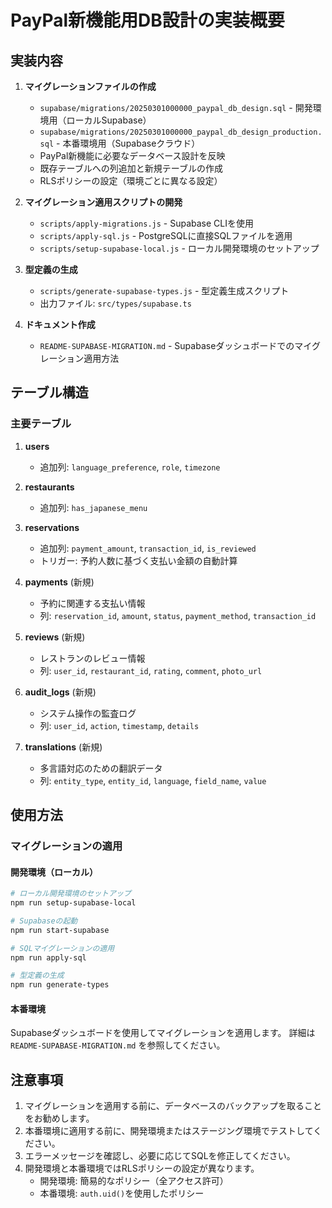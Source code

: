 # PayPal新機能用DB設計の実装概要

## 実装内容

1. **マイグレーションファイルの作成**
   - `supabase/migrations/20250301000000_paypal_db_design.sql` - 開発環境用（ローカルSupabase）
   - `supabase/migrations/20250301000000_paypal_db_design_production.sql` - 本番環境用（Supabaseクラウド）
   - PayPal新機能に必要なデータベース設計を反映
   - 既存テーブルへの列追加と新規テーブルの作成
   - RLSポリシーの設定（環境ごとに異なる設定）

2. **マイグレーション適用スクリプトの開発**
   - `scripts/apply-migrations.js` - Supabase CLIを使用
   - `scripts/apply-sql.js` - PostgreSQLに直接SQLファイルを適用
   - `scripts/setup-supabase-local.js` - ローカル開発環境のセットアップ

3. **型定義の生成**
   - `scripts/generate-supabase-types.js` - 型定義生成スクリプト
   - 出力ファイル: `src/types/supabase.ts`

4. **ドキュメント作成**
   - `README-SUPABASE-MIGRATION.md` - Supabaseダッシュボードでのマイグレーション適用方法

## テーブル構造

### 主要テーブル

1. **users**
   - 追加列: `language_preference`, `role`, `timezone`

2. **restaurants**
   - 追加列: `has_japanese_menu`

3. **reservations**
   - 追加列: `payment_amount`, `transaction_id`, `is_reviewed`
   - トリガー: 予約人数に基づく支払い金額の自動計算

4. **payments** (新規)
   - 予約に関連する支払い情報
   - 列: `reservation_id`, `amount`, `status`, `payment_method`, `transaction_id`

5. **reviews** (新規)
   - レストランのレビュー情報
   - 列: `user_id`, `restaurant_id`, `rating`, `comment`, `photo_url`

6. **audit_logs** (新規)
   - システム操作の監査ログ
   - 列: `user_id`, `action`, `timestamp`, `details`

7. **translations** (新規)
   - 多言語対応のための翻訳データ
   - 列: `entity_type`, `entity_id`, `language`, `field_name`, `value`

## 使用方法

### マイグレーションの適用

#### 開発環境（ローカル）
```bash
# ローカル開発環境のセットアップ
npm run setup-supabase-local

# Supabaseの起動
npm run start-supabase

# SQLマイグレーションの適用
npm run apply-sql

# 型定義の生成
npm run generate-types
```

#### 本番環境
Supabaseダッシュボードを使用してマイグレーションを適用します。
詳細は `README-SUPABASE-MIGRATION.md` を参照してください。

## 注意事項

1. マイグレーションを適用する前に、データベースのバックアップを取ることをお勧めします。
2. 本番環境に適用する前に、開発環境またはステージング環境でテストしてください。
3. エラーメッセージを確認し、必要に応じてSQLを修正してください。
4. 開発環境と本番環境ではRLSポリシーの設定が異なります。
   - 開発環境: 簡易的なポリシー（全アクセス許可）
   - 本番環境: `auth.uid()`を使用したポリシー 